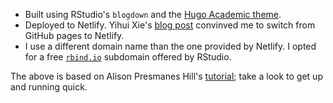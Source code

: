 * Built using RStudio's `blogdown` and the [Hugo Academic theme](https://github.com/gcushen/hugo-academic).
* Deployed to Netlify. Yihui Xie's [blog post](https://yihui.name/en/2017/06/netlify-instead-of-github-pages/) convinved me to switch from GitHub pages to Netlify.
* I use a different domain name than the one provided by Netlify. I opted for a free [`rbind.io`](https://support.rbind.io/) subdomain offered by RStudio.

The above is based on Alison Presmanes Hill's  [tutorial](https://apreshill.rbind.io/post/up-and-running-with-blogdown/); take a look to get up and running quick.
